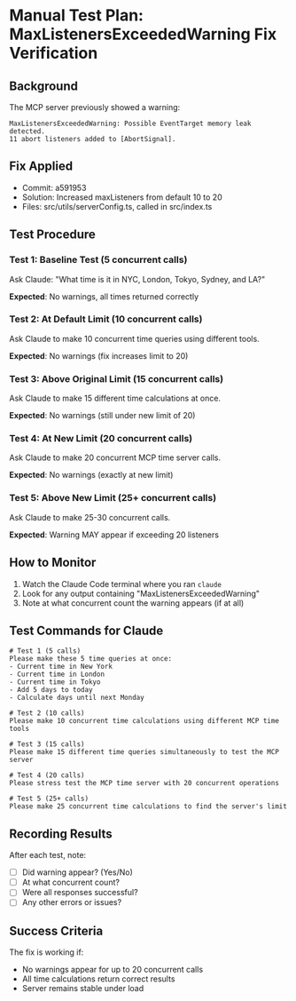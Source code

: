# Manual Test Plan: MaxListenersExceededWarning Fix Verification

## Background
The MCP server previously showed a warning:
```
MaxListenersExceededWarning: Possible EventTarget memory leak detected. 
11 abort listeners added to [AbortSignal].
```

## Fix Applied
- Commit: a591953 
- Solution: Increased maxListeners from default 10 to 20
- Files: src/utils/serverConfig.ts, called in src/index.ts

## Test Procedure

### Test 1: Baseline Test (5 concurrent calls)
Ask Claude: "What time is it in NYC, London, Tokyo, Sydney, and LA?"

**Expected**: No warnings, all times returned correctly

### Test 2: At Default Limit (10 concurrent calls)
Ask Claude to make 10 concurrent time queries using different tools.

**Expected**: No warnings (fix increases limit to 20)

### Test 3: Above Original Limit (15 concurrent calls)
Ask Claude to make 15 different time calculations at once.

**Expected**: No warnings (still under new limit of 20)

### Test 4: At New Limit (20 concurrent calls)
Ask Claude to make 20 concurrent MCP time server calls.

**Expected**: No warnings (exactly at new limit)

### Test 5: Above New Limit (25+ concurrent calls)
Ask Claude to make 25-30 concurrent calls.

**Expected**: Warning MAY appear if exceeding 20 listeners

## How to Monitor

1. Watch the Claude Code terminal where you ran `claude`
2. Look for any output containing "MaxListenersExceededWarning"
3. Note at what concurrent count the warning appears (if at all)

## Test Commands for Claude

```
# Test 1 (5 calls)
Please make these 5 time queries at once:
- Current time in New York
- Current time in London  
- Current time in Tokyo
- Add 5 days to today
- Calculate days until next Monday

# Test 2 (10 calls)
Please make 10 concurrent time calculations using different MCP time tools

# Test 3 (15 calls)
Please make 15 different time queries simultaneously to test the MCP server

# Test 4 (20 calls)
Please stress test the MCP time server with 20 concurrent operations

# Test 5 (25+ calls)
Please make 25 concurrent time calculations to find the server's limit
```

## Recording Results

After each test, note:
- [ ] Did warning appear? (Yes/No)
- [ ] At what concurrent count?
- [ ] Were all responses successful?
- [ ] Any other errors or issues?

## Success Criteria

The fix is working if:
- No warnings appear for up to 20 concurrent calls
- All time calculations return correct results
- Server remains stable under load